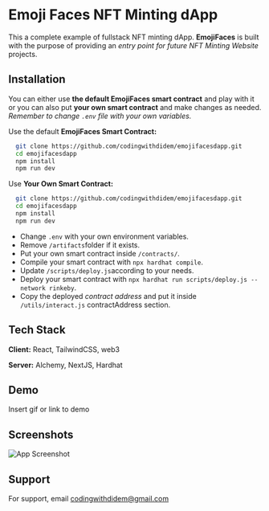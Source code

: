# Emoji Faces NFT Minting dApp

This a complete example of fullstack NFT minting dApp. **EmojiFaces** is built with the purpose of providing an _entry point for future NFT Minting Website_ projects.

## Installation

You can either use **the default EmojiFaces smart contract** and play with it or you can also put **your own smart contract** and make changes as needed. _Remember to change `.env` file with your own variables._

Use the default **EmojiFaces Smart Contract:**

```bash
  git clone https://github.com/codingwithdidem/emojifacesdapp.git
  cd emojifacesdapp
  npm install
  npm run dev
```

Use **Your Own Smart Contract:**

```bash
  git clone https://github.com/codingwithdidem/emojifacesdapp.git
  cd emojifacesdapp
  npm install
  npm run dev
```

- Change `.env` with your own environment variables.
- Remove `/artifacts`folder if it exists.
- Put your own smart contract inside `/contracts/`.
- Compile your smart contract with `npx hardhat compile`.
- Update `/scripts/deploy.js`according to your needs.
- Deploy your smart contract with `npx hardhat run scripts/deploy.js --network rinkeby`.
- Copy the deployed _contract address_ and put it inside `/utils/interact.js` contractAddress section.

## Tech Stack

**Client:** React, TailwindCSS, web3

**Server:** Alchemy, NextJS, Hardhat

## Demo

Insert gif or link to demo

## Screenshots

![App Screenshot](<(https://github.com/codingwithdidem/emojifacesdapp/blob/[branch]/image.jpg?raw=true)>)

## Support

For support, email codingwithdidem@gmail.com

